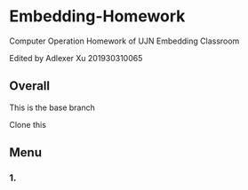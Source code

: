 # Embedding-Homework

Computer Operation Homework of UJN Embedding Classroom

Edited by Adlexer Xu 201930310065

## Overall

This is the base branch

Clone this 

## Menu

### 1.

